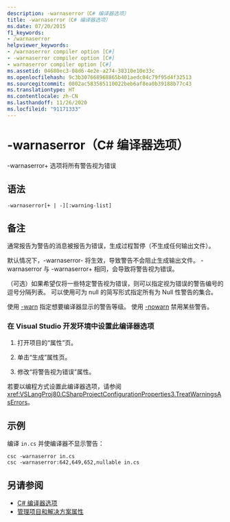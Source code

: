 ```yaml
---
description: -warnaserror（C# 编译器选项）
title: -warnaserror（C# 编译器选项）
ms.date: 07/20/2015
f1_keywords:
- /warnaserror
helpviewer_keywords:
- /warnaserror compiler option [C#]
- -warnaserror compiler option [C#]
- warnaserror compiler option [C#]
ms.assetid: 04680ec3-08d6-4e2e-a274-38310e10e33c
ms.openlocfilehash: 9c3b307668968865b401aedc04c79f95d4f32513
ms.sourcegitcommit: 0802ac583585110022beb6af8ea0b39188b77c43
ms.translationtype: HT
ms.contentlocale: zh-CN
ms.lasthandoff: 11/26/2020
ms.locfileid: "91171333"
---
```

# <a name="-warnaserror-c-compiler-options"></a>-warnaserror（C# 编译器选项）

-warnaserror+ 选项将所有警告视为错误  
  
## <a name="syntax"></a>语法  
  
```console  
-warnaserror[+ | -][:warning-list]  
```  
  
## <a name="remarks"></a>备注  

 通常报告为警告的消息被报告为错误，生成过程暂停（不生成任何输出文件）。  
  
 默认情况下，-warnaserror- 将生效，导致警告不会阻止生成输出文件。 -warnaserror 与 -warnaserror+ 相同，会导致将警告视为错误。  
  
 （可选）如果希望仅将一些特定警告视为错误，则可以指定视为错误的警告编号的逗号分隔列表。 可以使用可为 null 的简写形式指定所有为 Null 性警告的集合。
  
 使用 [-warn](./warn-compiler-option.md) 指定想要编译器显示的警告等级。 使用 [-nowarn](./nowarn-compiler-option.md) 禁用某些警告。  
  
### <a name="to-set-this-compiler-option-in-the-visual-studio-development-environment"></a>在 Visual Studio 开发环境中设置此编译器选项  
  
1. 打开项目的“属性”页。  
  
2. 单击“生成”属性页。  
  
3. 修改“将警告视为错误”属性。  
  
 若要以编程方式设置此编译器选项，请参阅 <xref:VSLangProj80.CSharpProjectConfigurationProperties3.TreatWarningsAsErrors>。  
  
## <a name="example"></a>示例  

 编译 `in.cs` 并使编译器不显示警告：  
  
```console  
csc -warnaserror in.cs  
csc -warnaserror:642,649,652,nullable in.cs  
```  
  
## <a name="see-also"></a>另请参阅

- [C# 编译器选项](./index.md)
- [管理项目和解决方案属性](/visualstudio/ide/managing-project-and-solution-properties)
